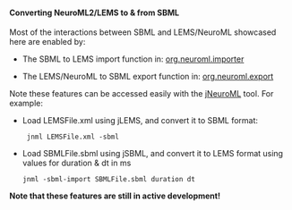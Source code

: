 #### Converting NeuroML2/LEMS to & from SBML


Most of the interactions between SBML and LEMS/NeuroML showcased here are enabled by:

-   The SBML to LEMS import function in: [org.neuroml.importer](https://github.com/NeuroML/org.neuroml.import/blob/master/src/main/java/org/neuroml/importer/sbml/SBMLImporter.java)

-   The LEMS/NeuroML to SBML export function in: [org.neuroml.export](https://github.com/NeuroML/org.neuroml.export/blob/master/src/main/java/org/neuroml/export/sbml/SBMLWriter.java)

Note these features can be accessed easily with the [jNeuroML](https://github.com/NeuroML/jNeuroML) tool. For example:

-   Load LEMSFile.xml using jLEMS, and convert it to SBML format:

         jnml LEMSFile.xml -sbml

-   Load SBMLFile.sbml using jSBML, and convert it to LEMS format using values for duration & dt in ms

        jnml -sbml-import SBMLFile.sbml duration dt

**Note that these features are still in active development!**

